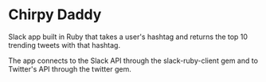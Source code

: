 # Chirpy Daddy

Slack app built in Ruby that takes a user's hashtag and returns the top 10
trending tweets with that hashtag.

The app connects to the Slack API through the slack-ruby-client gem and to
Twitter's API through the twitter gem.
